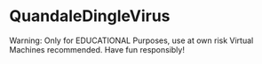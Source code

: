 # QuandaleDingleVirus
Warning: Only for EDUCATIONAL Purposes, use at own risk
Virtual Machines recommended.
Have fun responsibly!